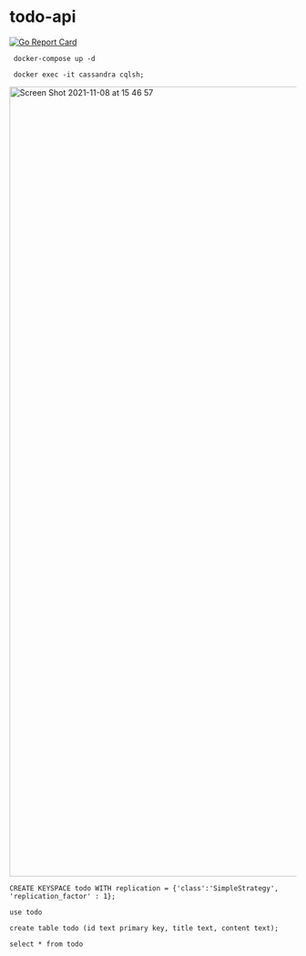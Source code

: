# todo-api

[![Go Report Card](https://goreportcard.com/badge/github.com/bburaksseyhan/todo-api)](https://goreportcard.com/report/github.com/bburaksseyhan/todo-api)

```
 docker-compose up -d  
```

```
 docker exec -it cassandra cqlsh; 
```

<img width="1388" alt="Screen Shot 2021-11-08 at 15 46 57" src="https://user-images.githubusercontent.com/60069987/140744650-0afc90ff-19f0-4746-a39c-3d56131d7b6f.png">

```
CREATE KEYSPACE todo WITH replication = {'class':'SimpleStrategy', 'replication_factor' : 1};
```

```
use todo

create table todo (id text primary key, title text, content text);

select * from todo
```
